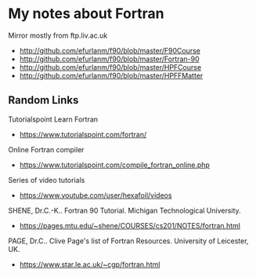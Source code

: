 # My notes about Fortran

Mirror mostly from ftp.liv.ac.uk

* http://github.com/efurlanm/f90/blob/master/F90Course
* http://github.com/efurlanm/f90/blob/master/Fortran-90
* http://github.com/efurlanm/f90/blob/master/HPFCourse
* http://github.com/efurlanm/f90/blob/master/HPFFMatter



## Random Links

Tutorialspoint Learn Fortran

* https://www.tutorialspoint.com/fortran/

Online Fortran compiler

* https://www.tutorialspoint.com/compile_fortran_online.php

Series of video tutorials

* https://www.youtube.com/user/hexafoil/videos

SHENE, Dr.C.-K.. Fortran 90 Tutorial. Michigan Technological University.

* https://pages.mtu.edu/~shene/COURSES/cs201/NOTES/fortran.html

PAGE, Dr.C.. Clive Page's list of Fortran Resources. University of Leicester, UK.

* https://www.star.le.ac.uk/~cgp/fortran.html


